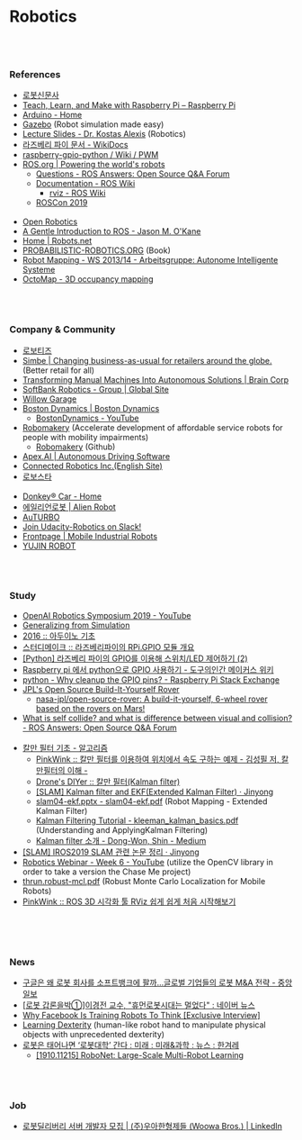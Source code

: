 Robotics
==========


 <br/><br/>


### References
- [로봇신문사](http://www.irobotnews.com/)
- [Teach, Learn, and Make with Raspberry Pi – Raspberry Pi](https://www.raspberrypi.org/)
- [Arduino - Home](https://www.arduino.cc/) 
- [Gazebo](http://gazebosim.org/) (Robot simulation made easy)
- [Lecture Slides - Dr. Kostas Alexis](http://www.kostasalexis.com/lecture-slides.html) (Robotics)
- [라즈베리 파이 문서 - WikiDocs](https://wikidocs.net/book/483)
- [raspberry-gpio-python / Wiki / PWM](https://sourceforge.net/p/raspberry-gpio-python/wiki/PWM/)
- [ROS.org | Powering the world's robots](https://www.ros.org/)
    - [Questions - ROS Answers: Open Source Q&A Forum](https://answers.ros.org/questions/)
    - [Documentation - ROS Wiki](http://wiki.ros.org/)
        - [rviz - ROS Wiki](http://wiki.ros.org/rviz)
    - [ROSCon 2019](https://roscon.ros.org/2019/)  <br/><br/>
- [Open Robotics](https://www.openrobotics.org/)
- [A Gentle Introduction to ROS - Jason M. O'Kane](https://cse.sc.edu/~jokane/agitr/)
- [Home | Robots.net](https://robots.net/)
- [PROBABILISTIC-ROBOTICS.ORG](http://www.probabilistic-robotics.org/) (Book)
- [Robot Mapping - WS 2013/14 - Arbeitsgruppe: Autonome Intelligente Systeme](http://ais.informatik.uni-freiburg.de/teaching/ws13/mapping/)
- [OctoMap - 3D occupancy mapping](https://octomap.github.io/)


 <br/><br/>
 

### Company & Community
- [로보티즈](http://www.robotis.com/)
- [Simbe | Changing business-as-usual for retailers around the globe.](https://www.simberobotics.com/) (Better retail for all)
- [Transforming Manual Machines Into Autonomous Solutions | Brain Corp](https://www.braincorp.com/)
- [SoftBank Robotics - Group | Global Site](https://www.softbankrobotics.com/)
- [Willow Garage](http://www.willowgarage.com/)
- [Boston Dynamics | Boston Dynamics](https://www.bostondynamics.com/)
    - [BostonDynamics - YouTube](https://www.youtube.com/user/BostonDynamics/featured)
- [Robomakery](https://www.robomakery.com/) (Accelerate development of affordable service robots for people with mobility impairments)
    - [Robomakery](https://github.com/robomakery) (Github)
- [Apex.AI | Autonomous Driving Software](https://www.apex.ai/)
- [Connected Robotics Inc.(English Site)](https://connected-robotics.com/)
- [로보스타](http://www.robostar.co.kr/kr/index.do)  <br/><br/>
- [Donkey® Car - Home](https://www.donkeycar.com/)
- [에일리언로봇 | Alien Robot](https://www.alienrobot.io/)
- [AuTURBO](https://github.com/AuTURBO)
- [Join Udacity-Robotics on Slack!](https://slackin.udacity.com/robotics)
- [Frontpage | Mobile Industrial Robots](https://www.mobile-industrial-robots.com/en/)
- [YUJIN ROBOT](https://yujinrobot.com/)


 <br/><br/>


### Study
- [OpenAI Robotics Symposium 2019 - YouTube](https://www.youtube.com/watch?v=WRsxoVB8Yng)
- [Generalizing from Simulation](https://openai.com/blog/generalizing-from-simulation/)
- [2016 :: 아두이노 기초](https://opentutorials.org/module/2106)
- [스터디메이크 :: 라즈베리파이의 RPi.GPIO 모듈 개요](https://studymake.tistory.com/498)
- [[Python] 라즈베리 파이의 GPIO를 이용해 스위치/LED 제어하기 (2)](https://junolefou.tistory.com/5)
- [Raspberry pi 에서 python으로 GPIO 사용하기 - 도구의인간 메이커스 위키](http://lhdangerous.godohosting.com/wiki/index.php/Raspberry_pi_%EC%97%90%EC%84%9C_python%EC%9C%BC%EB%A1%9C_GPIO_%EC%82%AC%EC%9A%A9%ED%95%98%EA%B8%B0)
- [python - Why cleanup the GPIO pins? - Raspberry Pi Stack Exchange](https://raspberrypi.stackexchange.com/questions/34363/why-cleanup-the-gpio-pins)
- [JPL's Open Source Build-It-Yourself Rover](https://opensourcerover.jpl.nasa.gov/#!/signup)
    - [nasa-jpl/open-source-rover: A build-it-yourself, 6-wheel rover based on the rovers on Mars!](https://github.com/nasa-jpl/open-source-rover)
- [What is self collide? and what is difference between visual and collision? - ROS Answers: Open Source Q&A Forum](https://answers.ros.org/question/304171/what-is-self-collide-and-what-is-difference-between-visual-and-collision/)  <br/><br/>
- [칼만 필터 기초 - 알고리즘](https://lovely-embedded.tistory.com/15)
    - [PinkWink :: 칼만 필터를 이용하여 위치에서 속도 구하는 예제 - 김성필 저, 칼만필터의 이해 -](https://pinkwink.kr/781)
    - [Drone's DIYer :: 칼만 필터(Kalman filter)](https://sharehobby.tistory.com/entry/%EC%B9%BC%EB%A7%8C-%ED%95%84%ED%84%B0Kalman-filter1)
    - [[SLAM] Kalman filter and EKF(Extended Kalman Filter) · Jinyong](http://jinyongjeong.github.io/2017/02/14/lec03_kalman_filter_and_EKF/)
    - [slam04-ekf.pptx - slam04-ekf.pdf](http://ais.informatik.uni-freiburg.de/teaching/ws13/mapping/pdf/slam04-ekf.pdf) (Robot Mapping - Extended Kalman Filter)
    - [Kalman Filtering Tutorial - kleeman_kalman_basics.pdf](http://biorobotics.ri.cmu.edu/papers/sbp_papers/integrated3/kleeman_kalman_basics.pdf) (Understanding and ApplyingKalman Filtering)
    - [Kalman filter 소개 - Dong-Won, Shin - Medium](https://medium.com/@celinachild/kalman-filter-%EC%86%8C%EA%B0%9C-395c2016b4d6)
- [[SLAM] IROS2019 SLAM 관련 논문 정리 · Jinyong](http://jinyongjeong.github.io/2019/11/07/IROS2019_SLAM_list/)
- [Robotics Webinar - Week 6 - YouTube](https://www.youtube.com/watch?v=0H-OVbAhwqA) (utilize the OpenCV library in order to take a version the Chase Me project)
- [thrun.robust-mcl.pdf](http://robots.stanford.edu/papers/thrun.robust-mcl.pdf) (Robust Monte Carlo Localization for Mobile Robots)
- [PinkWink :: ROS 3D 시각화 툴 RViz 쉽게 쉽게 처음 시작해보기](https://pinkwink.kr/903)  <br/><br/>


 <br/><br/>


### News
- [구글은 왜 로봇 회사를 소프트뱅크에 팔까…글로벌 기업들의 로봇 M&A 전략 - 중앙일보](https://news.joins.com/article/21660475)
- [[로봇 갑론을박①]이경전 교수,  "휴먼로봇시대는 멀었다" : 네이버 뉴스](https://news.naver.com/main/read.nhn?mode=LSD&mid=sec&oid=008&aid=0003323614&sid1=001)
- [Why Facebook Is Training Robots To Think [Exclusive Interview]](https://www.forbes.com/sites/cognitiveworld/2019/09/03/exclusive-interview-why-facebook-is-training-robots-to-think/#23aef5f312c2)
- [Learning Dexterity](https://openai.com/blog/learning-dexterity/) (human-like robot hand to manipulate physical objects with unprecedented dexterity)
- [로봇은 태어나면 ‘로봇대학’ 간다 : 미래 : 미래&과학 : 뉴스 : 한겨레](http://www.hani.co.kr/arti/science/future/916665.html)
    - [[1910.11215] RoboNet: Large-Scale Multi-Robot Learning](https://arxiv.org/abs/1910.11215)


 <br/><br/>


### Job
- [로봇딜리버리 서버 개발자 모집 | (주)우아한형제들 (Woowa Bros.) | LinkedIn](https://www.linkedin.com/jobs/view/1462345411/)


 <br/><br/>





